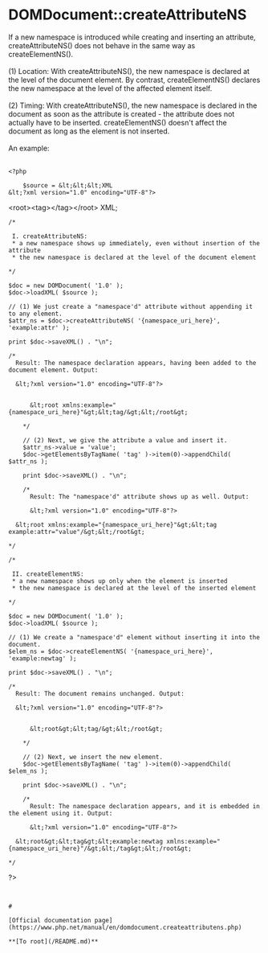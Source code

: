 # DOMDocument::createAttributeNS



If a new namespace is introduced while creating and inserting an attribute, createAttributeNS() does not behave in the same way as createElementNS().<br><br>(1) Location: With createAttributeNS(), the new namespace is declared at the level of the document element. By contrast, createElementNS() declares the new namespace at the level of the affected element itself.<br><br>(2) Timing: With createAttributeNS(), the new namespace is declared in the document as soon as the attribute is created - the attribute does not actually have to be inserted. createElementNS() doesn&apos;t affect the document as long as the element is not inserted.<br><br>An example:<br><br>

```
<?php
    
    $source = &lt;&lt;&lt;XML
&lt;?xml version="1.0" encoding="UTF-8"?>
```

&lt;root&gt;&lt;tag&gt;&lt;/tag&gt;&lt;/root&gt;
XML;
    
    /*
     
     I. createAttributeNS:
     * a new namespace shows up immediately, even without insertion of the attribute
     * the new namespace is declared at the level of the document element
     
    */
    
    $doc = new DOMDocument( '1.0' );
    $doc->loadXML( $source );
    
    // (1) We just create a "namespace'd" attribute without appending it to any element.
    $attr_ns = $doc->createAttributeNS( '{namespace_uri_here}', 'example:attr' );
    
    print $doc->saveXML() . "\n";
    
    /*
      Result: The namespace declaration appears, having been added to the document element. Output:
      
      &lt;?xml version="1.0" encoding="UTF-8"?>
```

      &lt;root xmlns:example="{namespace_uri_here}"&gt;&lt;tag/&gt;&lt;/root&gt;
      
    */
    
    // (2) Next, we give the attribute a value and insert it.
    $attr_ns->value = 'value'; 
    $doc->getElementsByTagName( 'tag' )->item(0)->appendChild( $attr_ns );
    
    print $doc->saveXML() . "\n";
    
    /*
      Result: The "namespace'd" attribute shows up as well. Output:
      
      &lt;?xml version="1.0" encoding="UTF-8"?>
```

      &lt;root xmlns:example="{namespace_uri_here}"&gt;&lt;tag example:attr="value"/&gt;&lt;/root&gt;
      
    */
    
    /*
     
     II. createElementNS:
     * a new namespace shows up only when the element is inserted
     * the new namespace is declared at the level of the inserted element
     
    */
    
    $doc = new DOMDocument( '1.0' );
    $doc->loadXML( $source );
    
    // (1) We create a "namespace'd" element without inserting it into the document.
    $elem_ns = $doc->createElementNS( '{namespace_uri_here}', 'example:newtag' );
    
    print $doc->saveXML() . "\n";
    
    /*
      Result: The document remains unchanged. Output:
      
      &lt;?xml version="1.0" encoding="UTF-8"?>
```

      &lt;root&gt;&lt;tag/&gt;&lt;/root&gt;
      
    */
    
    // (2) Next, we insert the new element.
    $doc->getElementsByTagName( 'tag' )->item(0)->appendChild( $elem_ns );
    
    print $doc->saveXML() . "\n";
    
    /*
      Result: The namespace declaration appears, and it is embedded in the element using it. Output:
      
      &lt;?xml version="1.0" encoding="UTF-8"?>
```

      &lt;root&gt;&lt;tag&gt;&lt;example:newtag xmlns:example="{namespace_uri_here}"/&gt;&lt;/tag&gt;&lt;/root&gt;
      
    */
    
?>
```
  

#

[Official documentation page](https://www.php.net/manual/en/domdocument.createattributens.php)

**[To root](/README.md)**